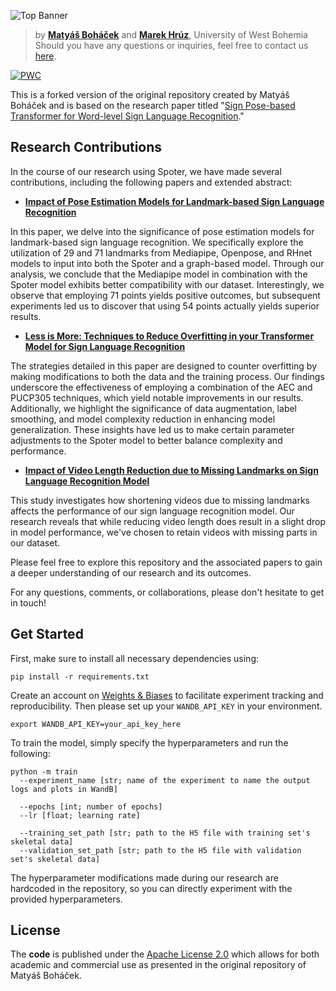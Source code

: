 ![Top Banner](https://data.matsworld.io/signlanguagerecognition/GitHub_banner.png)

> by **[Matyáš Boháček](https://github.com/matyasbohacek)** and **[Marek Hrúz](https://github.com/mhruz)**, University of West Bohemia <br>
> Should you have any questions or inquiries, feel free to contact us [here](mailto:matyas.bohacek@matsworld.io).

[![PWC](https://img.shields.io/endpoint.svg?url=https://paperswithcode.com/badge/sign-pose-based-transformer-for-word-level/sign-language-recognition-on-lsa64)](https://paperswithcode.com/sota/sign-language-recognition-on-lsa64?p=sign-pose-based-transformer-for-word-level)


This is a forked version of the original repository created by Matyáš Boháček and is based on the research paper titled "[Sign Pose-based Transformer for Word-level Sign Language Recognition](https://openaccess.thecvf.com/content/WACV2022W/HADCV/html/Bohacek_Sign_Pose-Based_Transformer_for_Word-Level_Sign_Language_Recognition_WACVW_2022_paper.html)." 

## Research Contributions

In the course of our research using Spoter, we have made several contributions, including the following papers and extended abstract:

- **[Impact of Pose Estimation Models for Landmark-based Sign Language Recognition](https://research.latinxinai.org/papers/neurips/2022/pdf/18_CameraReady.pdf)**

In this paper, we delve into the significance of pose estimation models for landmark-based sign language recognition. We specifically explore the utilization of 29 and 71 landmarks from Mediapipe, Openpose, and RHnet models to input into both the Spoter and a graph-based model. Through our analysis, we conclude that the Mediapipe model in combination with the Spoter model exhibits better compatibility with our dataset. Interestingly, we observe that employing 71 points yields positive outcomes, but subsequent experiments led us to discover that using 54 points actually yields superior results.

- **[Less is More: Techniques to Reduce Overfitting in your Transformer Model for Sign Language Recognition](https://research.latinxinai.org/papers/cvpr/2023/pdf/Joe_Huamani.pdf)**

The strategies detailed in this paper are designed to counter overfitting by making modifications to both the data and the training process. Our findings underscore the effectiveness of employing a combination of the AEC and PUCP305 techniques, which yield notable improvements in our results. Additionally, we highlight the significance of data augmentation, label smoothing, and model complexity reduction in enhancing model generalization. These insights have led us to make certain parameter adjustments to the Spoter model to better balance complexity and performance. 

- **[Impact of Video Length Reduction due to Missing Landmarks on Sign Language Recognition Model](https://research.latinxinai.org/papers/cvpr/2023/pdf/Carlos_Vasquez.pdf)**

This study investigates how shortening videos due to missing landmarks affects the performance of our sign language recognition model. Our research reveals that while reducing video length does result in a slight drop in model performance, we've chosen to retain videos with missing parts in our dataset.


Please feel free to explore this repository and the associated papers to gain a deeper understanding of our research and its outcomes.

For any questions, comments, or collaborations, please don't hesitate to get in touch!

## Get Started

First, make sure to install all necessary dependencies using:

```shell
pip install -r requirements.txt
```

Create an account on [Weights & Biases](https://wandb.ai/) to facilitate experiment tracking and reproducibility. Then please set up your `WANDB_API_KEY` in your environment.

```
export WANDB_API_KEY=your_api_key_here
```

To train the model, simply specify the hyperparameters and run the following:

```
python -m train
  --experiment_name [str; name of the experiment to name the output logs and plots in WandB]
  
  --epochs [int; number of epochs]
  --lr [float; learning rate]
  
  --training_set_path [str; path to the H5 file with training set's skeletal data]
  --validation_set_path [str; path to the H5 file with validation set's skeletal data]
```

The hyperparameter modifications made during our research are hardcoded in the repository, so you can directly experiment with the provided hyperparameters.

## License

The **code** is published under the [Apache License 2.0](https://github.com/matyasbohacek/spoter/blob/main/LICENSE) which allows for both academic and commercial use as presented in the original repository of Matyáš Boháček.
